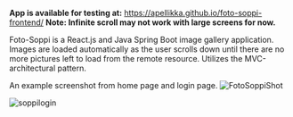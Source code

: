**App is available for testing at:** 
https://apellikka.github.io/foto-soppi-frontend/ 
**Note: Infinite scroll may not work with large screens for now.** 

Foto-Soppi is a React.js and Java Spring Boot image gallery application. Images are loaded automatically as the user scrolls down until there are no more pictures left to load from the remote resource. Utilizes the MVC-architectural pattern.

An example screenshot from home page and login page.
![FotoSoppiShot](https://github.com/user-attachments/assets/d672d6e0-0944-4499-9a8a-48c8d717ff39)


![soppilogin](https://github.com/user-attachments/assets/1001cc2d-f202-4dec-8796-382485b25eb1)
